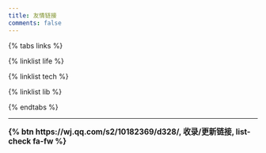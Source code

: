 ```yaml
---
title: 友情链接
comments: false
---
```


{% tabs links %}

<!-- tab 生活向@fas fa-umbrella-beach -->
{% linklist life %}
<!-- endtab -->

<!-- tab 技术向@fas fa-code-branch -->
{% linklist tech %}
<!-- endtab -->

<!-- tab 资料库@fas fa-cubes -->
{% linklist lib %}
<!-- endtab -->
{% endtabs %}

* * *

<div class="text-center" style="font-size: 1.1em;font-weight:bold">
    {% btn https://wj.qq.com/s2/10182369/d328/, 收录/更新链接, list-check fa-fw %}
</div>